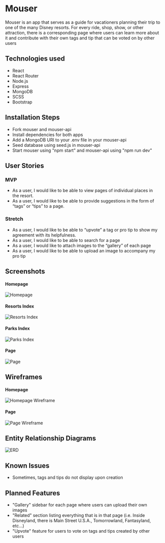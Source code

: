 # Mouser

Mouser is an app that serves as a guide for vacationers planning their  trip to one of the many Disney resorts. For every ride, shop, show, or  other attraction, there is a corresponding page where users can learn  more about it and contribute with their own tags and tip that can be  voted on by other users

## Technologies used

* React
* React Router
* Node.js
* Express
* MongoDB
* SCSS
* Bootstrap

## Installation Steps

* Fork mouser and mouser-api
* Install dependencies for both apps
* Add a MongoDB URI to your .env file in your mouser-api
* Seed database using seed.js in mouser-api
* Start mouser using "npm start" and mouser-api using "npm run dev"

## User Stories

### MVP

* As a user, I would like to be able to view pages of individual places in the resort.
* As a user, I would like to be able to provide suggestions in the form of “tags” or “tips” to a page.

### Stretch

* As a user, I would like to be able to “upvote” a tag or pro tip to show my agreement with its helpfulness.
* As a user, I would like to be able to search for a page
* As a user, I would like to attach images to the “gallery” of each page
* As a user, I would like to be able to upload an image to accompany my pro tip

## Screenshots
#### Homepage
![Homepage](https://raw.githubusercontent.com/howardnguyen714/mouser/main/wireframes%20%26%20screenshots/Home.png)
#### Resorts Index
![Resorts Index](https://raw.githubusercontent.com/howardnguyen714/mouser/main/wireframes%20%26%20screenshots/Resorts.png)
#### Parks Index
![Parks Index](https://raw.githubusercontent.com/howardnguyen714/mouser/main/wireframes%20%26%20screenshots/Parks.png)
#### Page
![Page](https://raw.githubusercontent.com/howardnguyen714/mouser/main/wireframes%20%26%20screenshots/Single%20Page.png)

## Wireframes
#### Homepage
![Homepage Wireframe](https://raw.githubusercontent.com/howardnguyen714/mouser/main/wireframes%20%26%20screenshots/Landing.png)
#### Page
![Page Wireframe](https://raw.githubusercontent.com/howardnguyen714/mouser/main/wireframes%20%26%20screenshots/Page.png)

## Entity Relationship Diagrams
![ERD](https://raw.githubusercontent.com/howardnguyen714/mouser/main/wireframes%20%26%20screenshots/ERD.png)

## Known Issues

* Sometimes, tags and tips do not display upon creation

## Planned Features

* "Gallery" sidebar for each page where users can upload their own images
* "Related" section listing everything that is in that page (i.e. Inside Disneyland, there is Main Street U.S.A., Tomorrowland, Fantasyland, etc...)
* "Upvote" feature for users to vote on tags and tips created by other users
